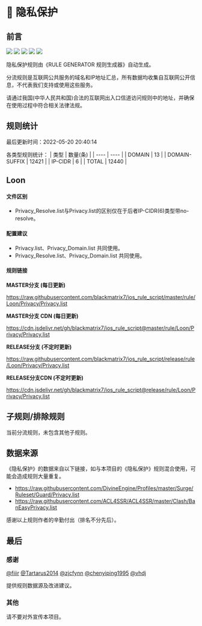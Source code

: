 # 🧸 隐私保护

## 前言

![](https://shields.io/badge/-移除重复规则-ff69b4) ![](https://shields.io/badge/-移除无法解析的域名-important) ![](https://shields.io/badge/-DOMAIN与DOMAIN--SUFFIX合并-green) ![](https://shields.io/badge/-DOMAIN--SUFFIX间合并-critical) ![](https://shields.io/badge/-IP--CIDR(6)合并-blueviolet) 

隐私保护规则由《RULE GENERATOR 规则生成器》自动生成。

分流规则是互联网公共服务的域名和IP地址汇总，所有数据均收集自互联网公开信息，不代表我们支持或使用这些服务。

请通过我国(中华人民共和国)合法的互联网出入口信道访问规则中的地址，并确保在使用过程中符合相关法律法规。

## 规则统计

最后更新时间：2022-05-20 20:40:14

各类型规则统计：
| 类型 | 数量(条)  | 
| ---- | ----  |
| DOMAIN | 13  | 
| DOMAIN-SUFFIX | 12421  | 
| IP-CIDR | 6  | 
| TOTAL | 12440  | 


## Loon 

#### 文件区别
- Privacy_Resolve.list与Privacy.list的区别仅在于后者IP-CIDR(6)类型带no-resolve。

#### 配置建议
- Privacy.list、Privacy_Domain.list 共同使用。
- Privacy_Resolve.list、Privacy_Domain.list 共同使用。

#### 规则链接
**MASTER分支 (每日更新)**

https://raw.githubusercontent.com/blackmatrix7/ios_rule_script/master/rule/Loon/Privacy/Privacy.list

**MASTER分支 CDN (每日更新)**

https://cdn.jsdelivr.net/gh/blackmatrix7/ios_rule_script@master/rule/Loon/Privacy/Privacy.list

**RELEASE分支 (不定时更新)**

https://raw.githubusercontent.com/blackmatrix7/ios_rule_script/release/rule/Loon/Privacy/Privacy.list

**RELEASE分支CDN (不定时更新)**

https://cdn.jsdelivr.net/gh/blackmatrix7/ios_rule_script@release/rule/Loon/Privacy/Privacy.list

## 子规则/排除规则


当前分流规则，未包含其他子规则。

## 数据来源

《隐私保护》的数据来自以下链接，如与本项目的《隐私保护》规则混合使用，可能会造成规则大量重复。

- https://raw.githubusercontent.com/DivineEngine/Profiles/master/Surge/Ruleset/Guard/Privacy.list
- https://raw.githubusercontent.com/ACL4SSR/ACL4SSR/master/Clash/BanEasyPrivacy.list


感谢以上规则作者的辛勤付出（排名不分先后）。

## 最后

### 感谢

[@fiiir](https://github.com/fiiir) [@Tartarus2014](https://github.com/Tartarus2014) [@zjcfynn](https://github.com/zjcfynn) [@chenyiping1995](https://github.com/chenyiping1995) [@vhdj](https://github.com/vhdj)

提供规则数据源及改进建议。

### 其他

请不要对外宣传本项目。